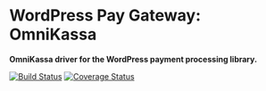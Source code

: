 # WordPress Pay Gateway: OmniKassa

**OmniKassa driver for the WordPress payment processing library.**

[![Build Status](https://travis-ci.org/wp-pay-gateways/omnikassa.svg?branch=develop)](https://travis-ci.org/wp-pay-gateways/omnikassa)
[![Coverage Status](https://coveralls.io/repos/wp-pay-gateways/omnikassa/badge.png?branch=develop)](https://coveralls.io/r/wp-pay-gateways/omnikassa?branch=develop)
